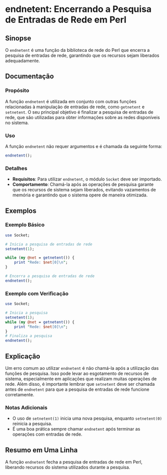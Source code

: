<!--
Meta Description: # endnetent: Encerrando a Pesquisa de Entradas de Rede em Perl ## Sinopse O `endnetent` é uma função da biblioteca de rede do Perl que encerra a pesqu...
Meta Keywords: pesquisa, rede, endnetent, entradas, que
-->

# endnetent: Encerrando a Pesquisa de Entradas de Rede em Perl

## Sinopse
O `endnetent` é uma função da biblioteca de rede do Perl que encerra a pesquisa de entradas de rede, garantindo que os recursos sejam liberados adequadamente.

## Documentação

### Propósito
A função `endnetent` é utilizada em conjunto com outras funções relacionadas à manipulação de entradas de rede, como `getnetent` e `setnetent`. O seu principal objetivo é finalizar a pesquisa de entradas de rede, que são utilizadas para obter informações sobre as redes disponíveis no sistema.

### Uso
A função `endnetent` não requer argumentos e é chamada da seguinte forma:

```perl
endnetent();
```

### Detalhes
- **Requisitos**: Para utilizar `endnetent`, o módulo `Socket` deve ser importado.
- **Comportamento**: Chamá-la após as operações de pesquisa garante que os recursos de sistema sejam liberados, evitando vazamentos de memória e garantindo que o sistema opere de maneira otimizada.

## Exemplos

### Exemplo Básico
```perl
use Socket;

# Inicia a pesquisa de entradas de rede
setnetent(1);

while (my @net = getnetent()) {
    print "Rede: $net[0]\n";
}

# Encerra a pesquisa de entradas de rede
endnetent();
```

### Exemplo com Verificação
```perl
use Socket;

# Inicia a pesquisa
setnetent(1);
while (my @net = getnetent()) {
    print "Rede: $net[0]\n";
}
# Finaliza a pesquisa
endnetent();
```

## Explicação
Um erro comum ao utilizar `endnetent` é não chamá-la após a utilização das funções de pesquisa. Isso pode levar ao esgotamento de recursos de sistema, especialmente em aplicações que realizam muitas operações de rede. Além disso, é importante lembrar que `setnetent` deve ser chamada antes de `endnetent` para que a pesquisa de entradas de rede funcione corretamente.

### Notas Adicionais
- O uso de `setnetent(1)` inicia uma nova pesquisa, enquanto `setnetent(0)` reinicia a pesquisa.
- É uma boa prática sempre chamar `endnetent` após terminar as operações com entradas de rede.

## Resumo em Uma Linha
A função `endnetent` fecha a pesquisa de entradas de rede em Perl, liberando recursos do sistema utilizados durante a pesquisa.